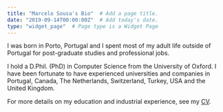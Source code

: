 ```yaml
---
title: "Marcelo Sousa's Bio"  # Add a page title.
date: "2019-09-14T00:00:00Z"  # Add today's date.
type: "widget_page"  # Page type is a Widget Page
---
```


I was born in Porto, Portugal and 
I spent most of my adult life outside of Portugal for post-graduate studies and professional jobs. 

I hold a D.Phil. (PhD) in Computer Science from the University of Oxford. 
I have been fortunate to have experienced universities and companies in Portugal, Canada, The Netherlands, Switzerland, Turkey, USA and the United Kingdom. 

For more details on my education and industrial experience, see my [CV](./files/cv.pdf).

